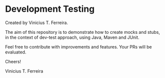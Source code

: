 # Development Testing

Created by Vinicius T. Ferreira.

  The aim of this repository is to demonstrate how to create mocks and stubs, in the context of dev-test approach, using Java, Maven and JUnit.

  Feel free to contribute with improvements and features. Your PRs will be evaluated. 


  Cheers!  

Vinicius T. Ferreira
